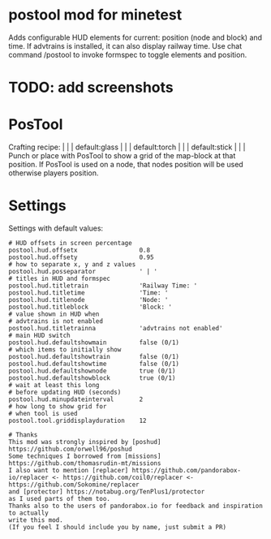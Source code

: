
postool mod for minetest
============

Adds configurable HUD elements for current: position (node and block) and time.
If advtrains is installed, it can also display railway time.
Use chat command /postool to invoke formspec to toggle elements and position.

# TODO: add screenshots
# PosTool
Crafting recipe:
		|				|				| default:glass |
		|				| default:torch |				|
		| default:stick |				|				|
Punch or place with PosTool to show a grid of the map-block at that position.
If PosTool is used on a node, that nodes position will be used otherwise players position.

# Settings

Settings with default values:
```
# HUD offsets in screen percentage
postool.hud.offsetx					0.8
postool.hud.offsety					0.95
# how to separate x, y and z values
postool.hud.posseparator			' | '
# titles in HUD and formspec
postool.hud.titletrain				'Railway Time: '
postool.hud.titletime				'Time: '
postool.hud.titlenode				'Node: '
postool.hud.titleblock				'Block: '
# value shown in HUD when
# advtrains is not enabled
postool.hud.titletrainna			'advtrains not enabled'
# main HUD switch
postool.hud.defaultshowmain			false (0/1)
# which items to initially show
postool.hud.defaultshowtrain		false (0/1)
postool.hud.defaultshowtime			false (0/1)
postool.hud.defaultshownode			true (0/1)
postool.hud.defaultshowblock		true (0/1)
# wait at least this long
# before updating HUD (seconds)
postool.hud.minupdateinterval		2
# how long to show grid for
# when tool is used
postool.tool.griddisplayduration	12

# Thanks
This mod was strongly inspired by [poshud] https://github.com/orwell96/poshud
Some techniques I borrowed from [missions] https://github.com/thomasrudin-mt/missions
I also want to mention [replacer] https://github.com/pandorabox-io/replacer <- https://github.com/coil0/replacer <- https://github.com/Sokomine/replacer
and [protector] https://notabug.org/TenPlus1/protector
as I used parts of them too.
Thanks also to the users of pandorabox.io for feedback and inspiration to actually
write this mod.
(If you feel I should include you by name, just submit a PR)

